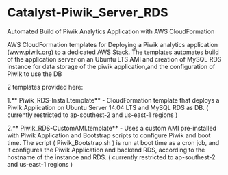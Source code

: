 # Catalyst-Piwik_Server_RDS
Automated Build of Piwik Analytics Application with AWS CloudFormation

AWS CloudFormation templates for Deploying a Piwik analytics application (www.piwik.org) to a dedicated AWS Stack. The templates automates build of the application server on an Ubuntu LTS AMI and creation of MySQL RDS instance for data storage of the piwik application,and the configuration of Piwik to use the DB

2 templates provided here:

1.** Piwik_RDS-Install.template** - CloudFormation template that deploys a Piwik Application on Ubuntu Server 14.04 LTS and MySQL RDS as DB. ( currently restricted to ap-southest-2 and us-east-1 regions )

2.** Piwik_RDS-CustomAMI.template** - Uses a custom AMI pre-installed with Piwik Application and Bootstrap scripts to configure Piwik and boot time. The script ( Piwik_Bootstrap.sh ) is run at boot time as a cron job, and it configures the Piwik Application and backend RDS, according to the hostname of the instance and RDS. ( currently restricted to ap-southest-2 and us-east-1 regions )
